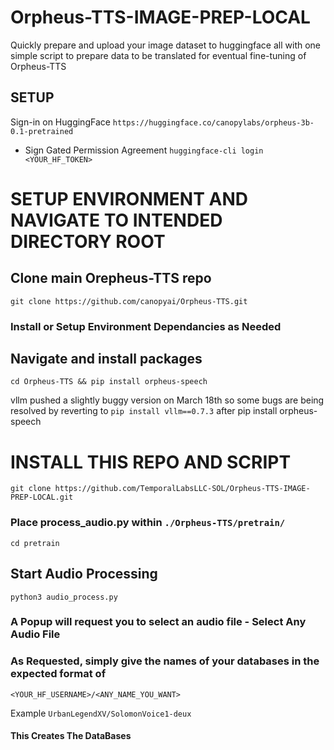 # Orpheus-TTS-IMAGE-PREP-LOCAL
Quickly prepare and upload your image dataset to huggingface all with one simple script to prepare data to be translated for eventual fine-tuning of Orpheus-TTS

## SETUP

Sign-in on HuggingFace
`https://huggingface.co/canopylabs/orpheus-3b-0.1-pretrained`
  - Sign Gated Permission Agreement
`huggingface-cli login <YOUR_HF_TOKEN>`

# SETUP ENVIRONMENT AND NAVIGATE TO INTENDED DIRECTORY ROOT

## Clone main Orepheus-TTS repo
`git clone https://github.com/canopyai/Orpheus-TTS.git`

### Install or Setup Environment Dependancies as Needed

## Navigate and install packages
`cd Orpheus-TTS && pip install orpheus-speech`

vllm pushed a slightly buggy version on March 18th so some bugs are being resolved by reverting to `pip install vllm==0.7.3` after pip install orpheus-speech

# INSTALL THIS REPO AND SCRIPT

`git clone https://github.com/TemporalLabsLLC-SOL/Orpheus-TTS-IMAGE-PREP-LOCAL.git`

### Place process_audio.py within `./Orpheus-TTS/pretrain/`

`cd pretrain`

## Start Audio Processing

`python3 audio_process.py`

### A Popup will request you to select an audio file - Select Any Audio File
### As Requested, simply give the names of your databases in the expected format of 

`<YOUR_HF_USERNAME>/<ANY_NAME_YOU_WANT>` 

Example
`UrbanLegendXV/SolomonVoice1-deux`

#### This Creates The DataBases
